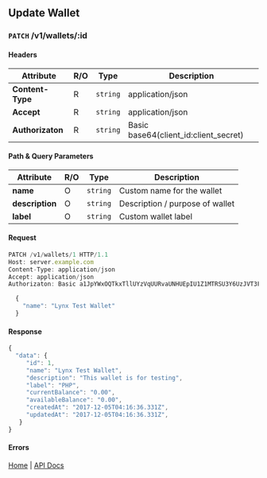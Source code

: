 ## **Update Wallet**

### `PATCH` /v1/wallets/:id
#### Headers
|Attribute  | R/O  | Type  | Description |
|---------  | ---  | ----  | ----------- |
| **Content-Type**  | R  |`string` | application/json |
| **Accept**  | R  |`string` | application/json |
| **Authorizaton**  | R  |`string` | Basic base64(client_id:client_secret) |

#### Path & Query Parameters
|Attribute  | R/O  | Type  | Description |
|---------  | ---  | ----  | ----------- |
| **name**  | O  |`string` | Custom name for the wallet |
| **description**  | O  |`string` | Description / purpose of wallet |
| **label**  | O  |`string` | Custom wallet label |

#### Request
```javascript
PATCH /v1/wallets/1 HTTP/1.1
Host: server.example.com
Content-Type: application/json
Accept: application/json
Authorizaton: Basic a1JpYWxOQTkxTllUYzVqUURvaUNHUEpIU1Z1MTRSU3Y6UzJVT3FWckNzbUU3Mk9Scjh1UjFVV2NJck5UVmxzTnk=

  {
    "name": "Lynx Test Wallet"
  }
```

#### Response
```javascript
{
  "data": {
     "id": 1,
     "name": "Lynx Test Wallet",
     "description": "This wallet is for testing",
     "label": "PHP",
     "currentBalance": "0.00",
     "availableBalance": "0.00",
     "createdAt": "2017-12-05T04:16:36.331Z",
     "updatedAt": "2017-12-05T04:16:36.331Z",
   }
}
```

#### Errors

[Home](../README.md) | [API Docs](/wiki/index.md)
